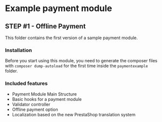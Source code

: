 # Example payment module

## STEP #1 - Offline Payment
This folder contains the first version of a sample payment module.

### Installation
Before you start using this module, you need to generate the composer files with `composer dump-autoload` for the first time inside the `paymentexample` folder.

### Included features
- Payment Module Main Structure
- Basic hooks for a payment module
- Validator controller
- Offline payment option
- Localization based on the new PrestaShop translation system
